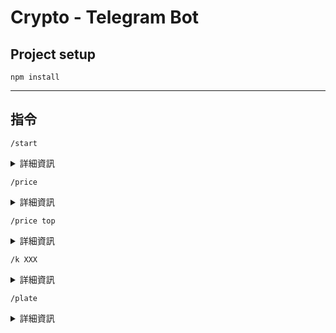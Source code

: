 Crypto - Telegram Bot 
===

## Project setup
```
npm install
```
___
## 指令
```
/start
```
<details>
<summary>詳細資訊</summary>
`概覽整體功能`
</details>

```
/price
```
<details>
<summary>詳細資訊</summary>
</details>

```
/price top
```
<details>
<summary>詳細資訊</summary>
</details>

```
/k XXX
```
<details>
<summary>詳細資訊</summary>
</details>

```
/plate
```
<details>
<summary>詳細資訊</summary>
</details>

